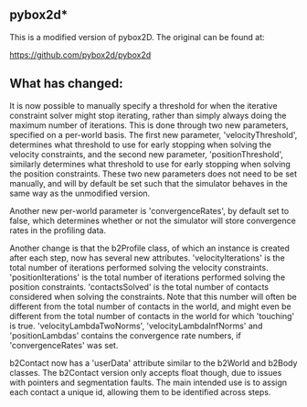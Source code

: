 pybox2d*
-------
This is a modified version of pybox2D. The original can be found at:

https://github.com/pybox2d/pybox2d

What has changed:
-----------
It is now possible to manually specify a threshold for when the iterative
constraint solver might stop iterating, rather than simply always doing the
maximum number of iterations. This is done through two new parameters,
specified on a per-world basis.
The first new parameter, 'velocityThreshold', determines what threshold to
use for early stopping when solving the velocity constraints, and the second
new parameter, 'positionThreshold', similarly determines what threshold to
use for early stopping when solving the position constraints.
These two new parameters does not need to be set manually, and will by default
be set such that the simulator behaves in the same way as the unmodified version.

Another new per-world parameter is 'convergenceRates', by default set to false,
which determines whether or not the simulator will store convergence rates in
the profiling data.

Another change is that the b2Profile class, of which an instance is created
after each step, now has several new attributes.
'velocityIterations' is the total number of iterations performed solving the
velocity constraints.
'positionIterations' is the total number of iterations performed solving the
position constraints.
'contactsSolved' is the total number of contacts considered when solving the
constraints. Note that this number will often be different from the total
number of contacts in the world, and might even be different from the total
number of contacts in the world for which 'touching' is true.
'velocityLambdaTwoNorms', 'velocityLambdaInfNorms' and 'positionLambdas' contains
the convergence rate numbers, if 'convergenceRates' was set.

b2Contact now has a 'userData' attribute similar to the b2World and b2Body classes.
The b2Contact version only accepts float though, due to issues with pointers and
segmentation faults. The main intended use is to assign each contact a unique id,
allowing them to be identified across steps.